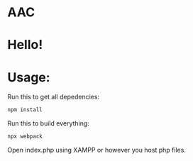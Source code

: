 # AAC

# Hello!

# Usage:

Run this to get all depedencies:
```bash
npm install
```

Run this to build everything:
```bash
npx webpack
```

Open index.php using XAMPP or however you host php files.
